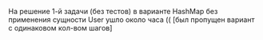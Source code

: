 На решение 1-й задачи (без тестов) в варианте HashMap без применения сущности User ушло около часа (( [был пропущен вариант с одинаковом кол-вом шагов]
